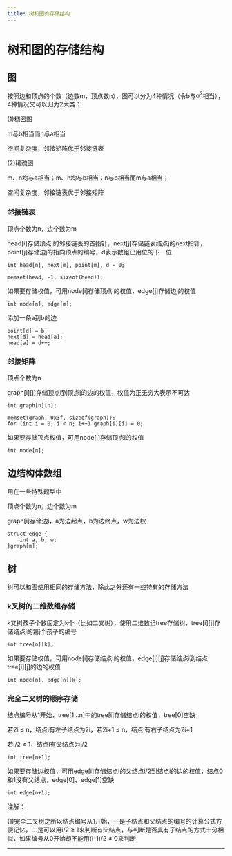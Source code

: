 ```yaml
---
title: 树和图的存储结构
---
```


# 树和图的存储结构

<script type="text/javascript" src="/include/head.js"></script>

## 图

按照边和顶点的个数（边数m，顶点数n），图可以分为4种情况（令b与$a^2$相当），4种情况又可以归为2大类：

(1)稠密图

m与b相当而n与a相当

空间复杂度，邻接矩阵优于邻接链表

(2)稀疏图

m、n均与a相当；m、n均与b相当；n与b相当而m与a相当；

空间复杂度，邻接链表优于邻接矩阵

### 邻接链表

顶点个数为n，边个数为m

head[i]存储顶点i的邻接链表的首指针，next[j]存储链表结点j的next指针，point[j]存储边j的指向顶点的编号，d表示数组已用位的下一位

```
int head[n], next[m], point[m], d = 0;

memset(head, -1, sizeof(head));
```

如果要存储权值，可用node[i]存储顶点i的权值，edge[j]存储边j的权值

```
int node[n], edge[m];
```

添加一条a到b的边

```
point[d] = b;
next[d] = head[a];
head[a] = d++;
```

### 邻接矩阵

顶点个数为n

graph[i][j]存储顶点i到顶点j的边的权值，权值为正无穷大表示不可达

```
int graph[n][n];

memset(graph, 0x3f, sizeof(graph));
for (int i = 0; i < n; i++) graph[i][i] = 0;
```

如果要存储顶点权值，可用node[i]存储顶点i的权值

```
int node[n];
```

## 边结构体数组

用在一些特殊题型中

顶点个数为n，边个数为m

graph[i]存储边i，a为边起点，b为边终点，w为边权

```
struct edge {
    int a, b, w;
}graph[m];
```

## 树

树可以和图使用相同的存储方法，除此之外还有一些特有的存储方法

### k叉树的二维数组存储

k叉树孩子个数固定为k个（比如二叉树），使用二维数组tree存储树，tree[i][j]存储结点i的第j个孩子的编号

```
int tree[n][k];
```

如果要存储权值，可用node[i]存储结点i的权值，edge[i][j]存储结点i到结点tree[i][j]的边的权值

```
int node[n], edge[n][k];
```

### 完全二叉树的顺序存储

结点编号从1开始，tree[1...n]中的tree[i]存储结点i的权值，tree[0]空缺

若2i $\leqslant$ n，结点i有左子结点为2i，若2i+1 $\leqslant$ n，结点i有右子结点为2i+1

若i/2 $\geqslant$ 1，结点i有父结点为i/2

```
int tree[n+1];
```

如果要存储边权值，可用edge[i]存储结点i的父结点i/2到结点i的边的权值，结点0和1没有父结点，edge[0]、edge[1]空缺

```
int edge[n+1];
```

注解：

(1)完全二叉树之所以结点编号从1开始，一是子结点和父结点的编号的计算公式方便记忆，二是可以用i/2 $\geqslant$ 1来判断有父结点，与判断是否具有子结点的方式十分相似，如果编号从0开始却不能用(i-1)/2 $\geqslant$ 0来判断

---

<script type="text/javascript" src="/include/tail.js"></script>
